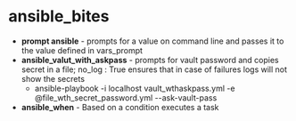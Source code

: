 # ansible_bites
- **prompt ansible** - prompts for a value on command line and passes it to the value defined in vars_prompt  
- **ansible_valut_with_askpass** - prompts for vault password and copies secret in a file; no_log : True ensures that in case of failures logs will not show the secrets  
    - ansible-playbook -i localhost vault_wthaskpass.yml  -e @file_wth_secret_password.yml --ask-vault-pass
- **ansible_when** - Based on a condition executes a task
